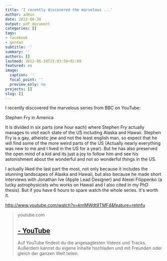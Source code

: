 ```yaml
---
title: 'I recently discovered the marvelous ...'
author: admin
date: 2012-06-30
output: pdf_document
categories: []
tags:
- facebook
- german
subtitle: ''
summary: ''
authors: []
lastmod: 2012-06-30T23:03:50+02:00
featured: no
image:
  caption: ''
  focal_point: ''
  preview_only: no
projects: []
slug: []
---
```

I recently discovered the marvelous series from BBC on YouTube:

Stephen Fry in America

It is divided in six parts (one hour each) where Stephen Fry actually manages to visit each state of the US including Alaska and Hawaii. Stephen Fry is a gay, atheistic jew and not the least english man, so expect that he will find some of the more weird parts of the US (Actually nearly everything was new to me and I lived in the US for a year). But he has also preserved the open mind of a kid and its just a joy to follow him and see his astonishment about the wonderful and not so wonderful things in the US. 

I actually liked the last part the most, not only because it includes the stunning landscapes of Alaska and Hawaii, but also because he made short interviews with Jonathan Ive (Apple Lead Designer) and Alexei Filippenko (a lucky astrophysicists who works on Hawaii and I also cited in my PhD thesis).  But if you have 6 hours to spare watch the whole series. It's worth it.

http://www.youtube.com/watch?v=kmMWdt9TMF4&feature=relmfu
> youtube.com
> ## [ - YouTube](http://www.youtube.com/watch?v=kmMWdt9TMF4)
>
>Auf YouTube findest du die angesagtesten Videos und Tracks. Außerdem kannst du eigene Inhalte hochladen und mit Freunden oder gleich der ganzen Welt teilen.

